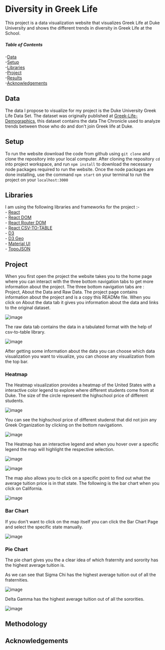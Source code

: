 # Diversity in Greek Life 

This project is a data visualization website that visualizes Greek Life at Duke University and shows the different trends in diversity in Greek Life at the School.

##### Table of Contents  
  -[Data](#Data)  
  -[Setup](#Setup)  
  -[Libraries](#Libraries)  
  -[Project](#Project)   
  -[Results](#Results)  
  -[Acknowledgements](#Acknowledgements)  

## Data

The data I propose to visualize for my project is the Duke University Greek Life Data Set. The dataset was originally published at [Greek-Life-Demographics](https://raw.githubusercontent.com/Chrissymbeck/Greek-Life-Demographics/master/Greek_Data_Duke_Class_of_2018.csv), this dataset contains the data The Chronicle used to analyze trends between those who do and don't join Greek life at Duke.

## Setup

To run the website download the code from github using `git clone` and clone the repository into your local computer. After cloning the repository `cd` into project workspace,  and run `npm install` to download the necessary node packages required to run the website. Once the node packages are done installing, use the command `npm start` on your terminal to run the project on your `localhost:3000` 

## Libraries

I am using the following libraries and frameworks for the project :- \
      - [React](https://github.com/facebook/react)\
      - [React DOM](https://github.com/facebook/react/tree/master/packages/react-dom)\
      - [React Router DOM](https://github.com/facebook/react)\
      - [React CSV-TO-TABLE](https://github.com/marudhupandiyang/react-csv-to-table)\
      - [D3](https://github.com/d3/d3)\
      - [D3 Geo](https://github.com/d3/d3-geo)\
      - [Material UI](https://github.com/mui-org/material-ui)\
      - [TopoJSON](https://github.com/topojson/topojson)

## Project

When you first open the project the website takes you to the home page where you can interact with the three bottom navigation tabs to get more information about the project. The three bottom navigation tabs are : Project, About the Data and Raw Data. The project page contains information about the project and is a copy this READMe file. When you click on About the data tab it gives you information about the data and links to the original dataset. 

![image](https://raw.githubusercontent.com/lokesh234/DataVizFinalProject/master/VIz11.PNG)

The raw data tab contains the data in a tabulated format with the help of csv-to-table library. 

![image](https://raw.githubusercontent.com/lokesh234/DataVizFinalProject/master/VIz12.PNG)

After getting some information about the data you can choose which data visualization you want to visualize, you can choose any visualization from the top bar. 

### Heatmap

The Heatmap visualization provides a heatmap of the United States with a interactive color legend to explore where different students come from at Duke. The size of the circle represent the highschool price of different students. 

![image](https://raw.githubusercontent.com/lokesh234/DataVizFinalProject/master/VIz13.PNG)

You can see the highschool price of different studenst that did not join any Greek Organization by clicking on the bottom navigationn.

![image](https://raw.githubusercontent.com/lokesh234/DataVizFinalProject/master/not.png)

The Heatmap has an interactive legend and when you hover over a specific legend the map will highlight the respective selection. 

![image](https://raw.githubusercontent.com/lokesh234/DataVizFinalProject/master/Srat.png)

![image](https://raw.githubusercontent.com/lokesh234/DataVizFinalProject/master/Frat.png)

The map also allows you to click on a specific point to find out what the average tuition price is in that state. The following is the bar chart when you click on California.

![image](https://raw.githubusercontent.com/lokesh234/DataVizFinalProject/master/VIz15.PNG)

### Bar Chart 

If you don't want to click on the map itself you can click the Bar Chart Page and select the specific state manually.  

![image](https://raw.githubusercontent.com/lokesh234/DataVizFinalProject/master/Baqr.PNG)

### Pie Chart 

The pie chart gives you the a clear idea of which fraternity and sorority has the highest average tuition is. 

As we can see that Sigma Chi has the highest average tuition out of all the fraternities. 

![image](https://raw.githubusercontent.com/lokesh234/DataVizFinalProject/master/Fratpie.PNG)

Delta Gamma has the highest average tuition out of all the sororities. 

![image](https://raw.githubusercontent.com/lokesh234/DataVizFinalProject/master/SratPi.PNG)

## Methodology


## Acknowledgements 

